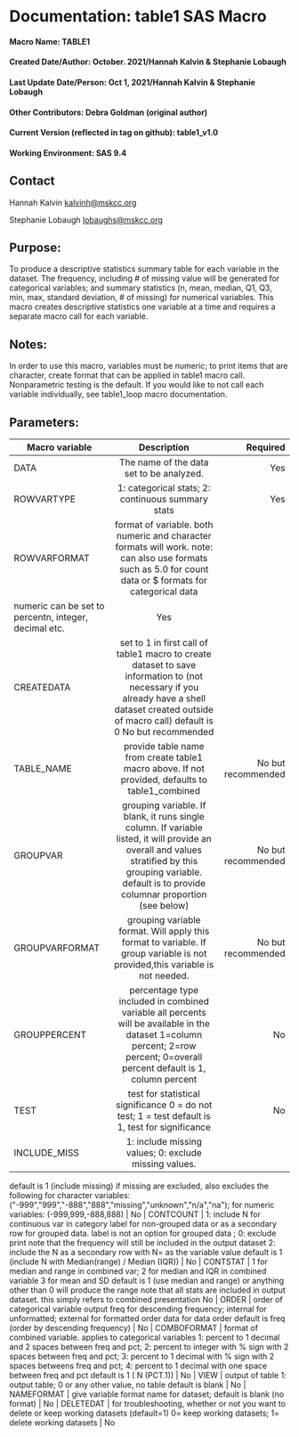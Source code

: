 # Documentation: table1 SAS Macro
#### Macro Name: TABLE1 
#### Created Date/Author: October. 2021/Hannah Kalvin & Stephanie Lobaugh 
#### Last Update Date/Person: Oct 1, 2021/Hannah Kalvin & Stephanie Lobaugh 
#### Other Contributors: Debra Goldman (original author)
#### Current Version (reflected in tag on github): table1_v1.0
#### Working Environment: SAS 9.4 


## Contact 
Hannah Kalvin kalvinh@mskcc.org 

Stephanie Lobaugh lobaughs@mskcc.org 


## Purpose: 
To produce a descriptive statistics summary table for each variable in the dataset. The frequency, including # of missing value will be generated for categorical variables; and summary statistics (n, mean, median, Q1, Q3, min, max, standard deviation, # of missing) for numerical variables.  This macro creates descriptive statistics one variable at a time and requires a separate macro call for each variable.


## Notes: 
In order to use this macro, variables must be numeric; to print items that are character, create format that can be applied in table1 macro call. Nonparametric testing is the default. If you would like to not call each variable individually, see table1_loop macro documentation.


## Parameters:
| Macro variable | 	Description  |	Required |
| -------------- |:-------------:| ---------:|
| DATA	         |The name of the data set to be analyzed. |	Yes 
| ROWVARTYPE 	   |1: categorical stats; 2: continuous summary stats	| Yes 
| ROWVARFORMAT 	 |format of variable. both numeric and character formats will work. note: can also use formats such as 5.0 for count data or $ formats for categorical data
numeric can be set to percentn, integer, decimal etc.	| Yes 
| CREATEDATA	   |set to 1 in first call of table1 macro to create dataset to save information to (not necessary if you already have a shell dataset created outside of macro call) default is 0	No but recommended 
| TABLE_NAME 	   | provide table name from create table1 macro above. If not provided, defaults to table1_combined	| No but recommended 
| GROUPVAR 	     | grouping variable. If blank, it runs single column. If variable listed, it will provide an overall and values stratified by this grouping variable. default is to provide columnar proportion (see below)	| No but recommended 
| GROUPVARFORMAT |	grouping variable format. Will apply this format to variable. If group variable is not provided,this variable is not needed. |	No but recommended 
| GROUPPERCENT   |	percentage type included in combined variable all percents will be available in the dataset 1=column percent; 2=row percent; 0=overall percent default is 1, column percent |	No 
| TEST 	         | test for statistical significance 0 = do not test; 1 = test default is 1, test for significance |	No 
| INCLUDE_MISS   | 	1: include missing values; 0: exclude missing values. 
default is 1 (include missing)  if missing are excluded, also excludes the following for character variables: ("-999","999","-888","888","missing","unknown","n/a","na");
for numeric variables:  (-999,999,-888,888)	|	No 
| CONTCOUNT      |	1: include N for continuous var in category label for non-grouped data or as a secondary row for grouped data. label is not an option for grouped data ; 0: exclude print note that the frequency will still be included in the output dataset 2: include the N as a secondary row with N= as the variable value default is 1 (include N with Median(range) / Median (IQR)) |	No 
| CONTSTAT	     | 1 for median and range in combined var; 2 for median and  IQR in combined variable
3 for mean and SD default is 1 (use median and  range) or anything other than 0 will produce the range note that all stats are included in output dataset. this simply refers to combined presentation	No
| ORDER          |	order of categorical variable output freq for descending frequency; internal for unformatted; external for formatted order data for data order default is freq (order by descending frequency)	| No 
| COMBOFORMAT    |	format of combined variable. applies to categorical variables
1: percent to 1 decimal and 2 spaces between freq and pct;
2: percent to integer with % sign with 2 spaces between freq and pct;
3: percent to 1 decimal with % sign with 2 spaces betweens freq and pct;
4: percent to 1 decimal with one space between freq and pct
default is 1 ( N  (PCT.1))	| No 
| VIEW           | 	output of table
1: output table; 0 or any other value, no table
default is blank |	No
| NAMEFORMAT     |	give variable format name for dataset; default is blank (no format) |	No
| DELETEDAT      |	  for troubleshooting, whether or not you want to delete or keep working datasets (default=1)
0= keep working datasets; 1= delete working datasets	| No

